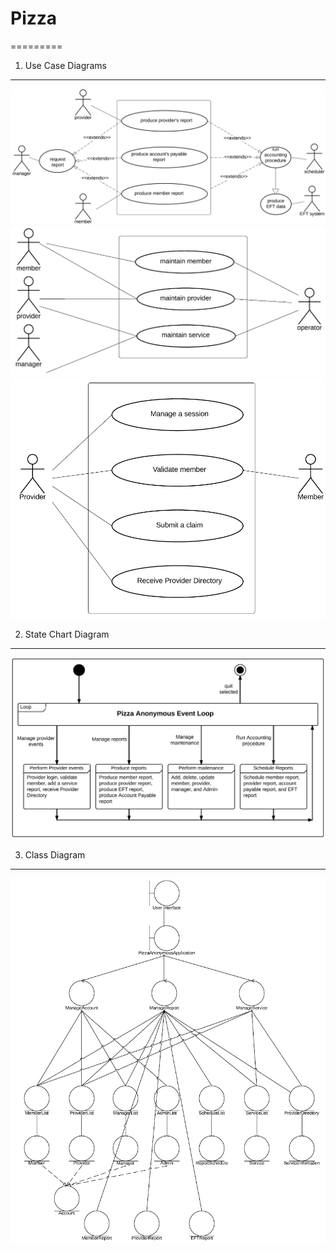 # Pizza
=========

1. Use Case Diagrams
----------------------
![alt text](https://github.com/mndarren/Pizza/blob/master/resource/use_case_staff_dia.png)  
![alt text](https://github.com/mndarren/Pizza/blob/master/resource/use_case_maintain_dia.png)
![alt text](https://github.com/mndarren/Pizza/blob/master/resource/use_case_provider_dia.png)

2. State Chart Diagram
-----------------------
![alt text](https://github.com/mndarren/Pizza/blob/master/resource/state_chart.png)

3. Class Diagram
-----------------
![alt text](https://github.com/mndarren/Pizza/blob/master/resource/class_dia.png)
